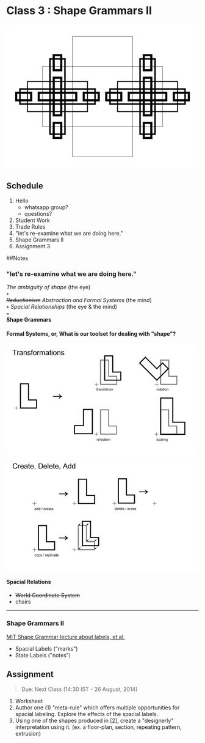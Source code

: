 # Class 3 : Shape Grammars II

![Greek Cross Comp.](Content/GreekCross_0.png)

## Schedule

1. Hello
    * whatsapp group?
    * questions?
2. Student Work  
3. Trade Rules
4. "let's re-examine what we are doing here."  
5. Shape Grammars II
6. Assignment 3  

##Notes

### "let's re-examine what we are doing here."

*The ambiguity of shape* (the eye)  
`+`  
*~~Reductionism~~ Abstraction and Formal Systems* (the mind)  
`+`
*Spacial Relationships* (the eye & the mind)  
`=`  
**Shape Grammars**

#### Formal Systems, or, What is our toolset for dealing with "shape"?

![transformations](Content/transformations.png)  
![Add, Delete, Copy](Content/addDeleteCopy.png)  

#### Spacial Relations

* ~~World Coordinate System~~
* chairs

---

### Shape Grammars II

[MIT Shape Grammar lecture about labels, et al.](http://ocw.mit.edu/courses/architecture/4-520-computational-design-i-theory-and-applications-fall-2005/lecture-notes/lect3.pdf)

* Spacial Labels ("marks")
* State Labels ("notes")

## Assignment

> Due: Next Class (14:30 IST - 26 August, 2014)

1. Worksheet
2. Author one (1) "meta-rule" which offers multiple opportunities for spacial labeling.  Explore the effects of the spacial labels.
3. Using one of the shapes produced in [2], create a "designerly" interpretation using it.  (ex. a floor-plan, section, repeating pattern, extrusion)
